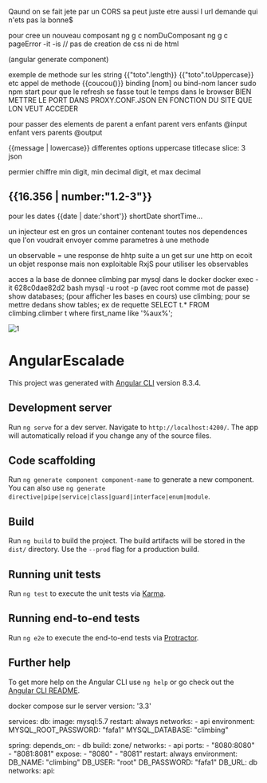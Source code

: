 Qaund on se fait jete par un CORS sa peut juste etre aussi l url demande qui n'ets pas la bonne$

pour cree un nouveau composant 
ng g c nomDuComposant
 ng g c pageError -it -is // pas de creation de css ni de html

(angular generate component)

exemple de methode sur les string   {{"toto".length}}  {{"toto".toUppercase}}   etc
appel de methode {{coucou()}}
binding [nom] ou bind-nom
lancer sudo npm start pour que le refresh se fasse tout le temps dans le browser
BIEN METTRE LE PORT DANS PROXY.CONF.JSON EN FONCTION DU SITE QUE LON VEUT ACCEDER

pour passer des elements de parent a  enfant 
parent vers enfants @input
enfant vers parents @output

{{message | lowercase}}  differentes options 
uppercase titlecase slice: 3 json

permier chiffre min digit, min decimal digit, et max decimal
  <h2>{{16.356 | number:"1.2-3"}}</h2>
  
pour les dates {{date | date:'short'}} shortDate shortTime...

un injecteur est en gros un container contenant toutes nos dependences que 
l'on voudrait envoyer comme parametres à une methode

un observable = une response de hhtp
suite a un get sur une http on ecoit un objet response mais non exploitable 
RxjS pour utiliser les observables

acces a la base de donnee climbing par mysql dans le docker
docker exec -it 628c0dae82d2 bash
 mysql -u root -p    (avec root comme mot de passe)
 show databases; (pour afficher les bases en cours)
 use climbing; pour se mettre dedans
 show tables;
 ex de requette  SELECT t.* FROM climbing.climber t where first_name like '%aux%';

![1](https://user-images.githubusercontent.com/55358842/67728832-018c9080-f9ef-11e9-9283-9760f317c58b.png)

# AngularEscalade

This project was generated with [Angular CLI](https://github.com/angular/angular-cli) version 8.3.4.

## Development server

Run `ng serve` for a dev server. Navigate to `http://localhost:4200/`. The app will automatically reload if you change any of the source files.

## Code scaffolding

Run `ng generate component component-name` to generate a new component. You can also use `ng generate directive|pipe|service|class|guard|interface|enum|module`.

## Build

Run `ng build` to build the project. The build artifacts will be stored in the `dist/` directory. Use the `--prod` flag for a production build.

## Running unit tests

Run `ng test` to execute the unit tests via [Karma](https://karma-runner.github.io).

## Running end-to-end tests

Run `ng e2e` to execute the end-to-end tests via [Protractor](http://www.protractortest.org/).

## Further help

To get more help on the Angular CLI use `ng help` or go check out the [Angular CLI README](https://github.com/angular/angular-cli/blob/master/README.md).

docker compose sur le server 
version: '3.3'

services:
   db:
     image: mysql:5.7
     restart: always
     networks:
      - api
     environment:
       MYSQL_ROOT_PASSWORD: "fafa1"
       MYSQL_DATABASE: "climbing"

   spring:
     depends_on:
       - db
     build: zone/
     networks:
      - api
     ports:
      - "8080:8080"
      - "8081:8081"
     expose:
      - "8080"
      - "8081"
     restart: always
     environment:
      DB_NAME: "climbing"
      DB_USER: "root"
      DB_PASSWORD: "fafa1"
      DB_URL: db
networks:
    api:
      
      

